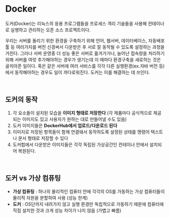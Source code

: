 # Docker
도커(Docker)는 리눅스의 응용 프로그램들을 프로세스 격리 기술들을 사용해 컨테이너로 실행하고 관리하는 오픈 소스 프로젝트이다.

우리는 서버를 돌리기 위한 환경을 구축하기 위해 언어, 웹서버, 데이터베이스, 자동배포툴 등 여러가지를 버전 신경써서 다운받은 후 서로 잘 동작될 수 있도록 설정하는 과정을 거친다. 그러나 서버 운영중 더 성능 좋은 서버로 옮겨가거나, 늘어난 접속량을 처리하기 위해 서버를 여럿 추가해야하는 경우가 생기는데 이 때마다 환경구축을 새로하는 것은 골치아픈 일이다. 혹은 같은 서버에 여러 서비스를 각각 다른 실행환경(ex.자바 버전 등)에서 동작해야하는 경우도 일이 까다로워진다. 도커는 이를 해결하는 데 쓰인다.

<br>

## 도커의 동작
1. 각 요소들이 설치된 모습을 **이미지 형태로 저장한다** (각 제품마다 공식적으로 제공되는 이미지도 있고 사용자가 원하는 대로 만들어낼 수도 있음)
2. 도커 이미지들은 **DockerHub에서 업로드/다운로드 된다**
3. 이미지로 저장된 항목들이 함께 연결돼서 동작하도록 설정된 상태를 명령어 텍스트나 문서 형태로 저장할 수 있다
4. 도커헙에서 다운받은 이미지들은 각각 독립된 가상공간인 컨테이너 안에서 설치되어 복원된다. 

<br>

## 도커 vs 가상 컴퓨팅
- **가상 컴퓨팅** : 하나의 물리적인 컴퓨터 안에 각각의 OS를 가동하는 가상 컴퓨터들이 물리적 자원을 분할하여 사용 (성능 한계)
- **도커** : OS단까지 내려가지 않고 실행 환경만 독립적으로 가동하기 때문에 컴퓨터에 직접 설치한 것과 크게 성능 차이가 나지 않음 (가볍고 빠름)

<br>
